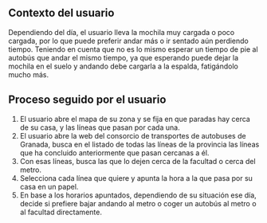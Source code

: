 ## Contexto del usuario
Dependiendo del día, el usuario lleva la mochila muy cargada o poco cargada, por lo que puede preferir andar más o ir sentado aún perdiendo tiempo. Teniendo en cuenta que no es lo mismo esperar un tiempo de pie al autobús que andar el mismo tiempo, ya que esperando puede dejar la mochila en el suelo y andando debe cargarla a la espalda, fatigándolo mucho más.

## Proceso seguido por el usuario
1. El usuario abre el mapa de su zona y se fija en que paradas hay cerca de su casa, y las líneas que pasan por cada una.
2. El usuario abre la web del consorcio de transportes de autobuses de Granada, busca en el listado de todas las líneas de la provincia las líneas que ha concluido anteriormente que pasan cercanas a él.
3. Con esas líneas, busca las que lo dejen cerca de la facultad o cerca del metro. 
4. Selecciona cada línea que quiere y apunta la hora a la que pasa por su casa en un papel.
5. En base a los horarios apuntados, dependiendo de su situación ese día, decide si prefiere bajar andando al metro o coger un autobús al metro o al facultad directamente.